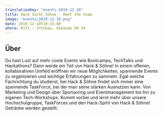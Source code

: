 ```yaml
---
translationKey: "events-2019-12-10"
title: Hack Sucht Söhne - Meet the team
image: "events/2019-12-10.png"
date: 2019-12-10T19:15:00
where: R131 - Infobau, Gebäude 50.34
---
```


## Über

Du hast Lust auf mehr coole Events wie Bootcamps, TechTalks und Hackathons? Dann werde ein Teil von Hack & Söhne! In einem offenen, kollaborativen Umfeld eröffnen wir neue Möglichkeiten, spannende Events zu organisieren und wichtige Erfahrungen zu sammeln. Egal welche Fachrichtung du studierst, bei Hack & Söhne findet sich immer eine spannende TaskForce, bei der man seine stärken Ausnutzen kann. Von Marketing und Design über Sponsoring und Eventmanagement bis hin zu eigenen Tech-Workshops. Kommt vorbei und lernt mehr über unsere Hochschulgruppe, TaskForces und den Hack-Spirit von Hack & Söhne! Getränke werden gestellt.
